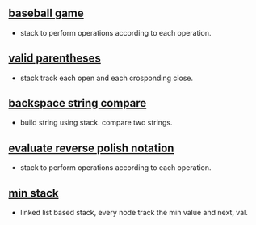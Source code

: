 ## [baseball game](https://leetcode.com/problems/baseball-game/)
- stack to perform operations according to each operation. 

## [valid parentheses](https://leetcode.com/problems/valid-parentheses/) 
- stack track each open and each crosponding close. 

## [backspace string compare](https://leetcode.com/problems/backspace-string-compare/) 
- build string using stack. compare two strings.

## [evaluate reverse polish notation](https://leetcode.com/problems/evaluate-reverse-polish-notation/)
- stack to perform operations according to each operation. 
## [min stack](https://leetcode.com/problems/min-stack/)
- linked list based stack, every node track the min value and next, val.